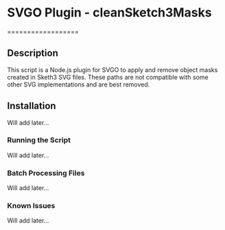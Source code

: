 # SVGO Plugin - cleanSketch3Masks
==================

## Description

This script is a Node.js plugin for SVGO to apply and remove object masks created in Sketh3 SVG files. These paths are not compatible with some other SVG implementations and are best removed.

## Installation

Will add later...

### Running the Script

Will add later...

### Batch Processing Files

Will add later...

### Known Issues

Will add later...